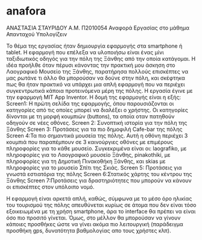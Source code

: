 # anafora
ΑΝΑΣΤΑΣΙΑ ΣΤΑΥΡΙΔΟΥ
Α.Μ. Π2010054
Αναφορά Εργασίας στο μάθημα Απανταχού Υπολογίζειν

Το θέμα της εργασίας ήταν δημιουργία εφαρμογής στα smartphone ή tablet. Η εφαρμογή που επέλεξα να υλοποιήσω είναι ένας μίνι ταξιδιωτικός οδηγός για την πόλη της Ξάνθης από την οποία κατάγομαι. Η ιδέα προήλθε όταν πέρυσι κάνοντας την πρακτική μου άσκηση στο Λαογραφικό Μουσείο της Ξάνθης, παρατήρησα πολλούς επισκέπτες να μας ρωτάνε τι άλλο θα μπορούσαν να δούνε στην πόλη, και σκέφτηκα πως θα ήταν πρακτικό να υπάρχει μια απλή εφαρμογή που να περιέχει συγκεντρωτικά κάποια προτεινόμενα μέρη της πόλης.
Η εργασία έγινε με την εφαρμογή MIT App Inventor. Η δομή της εφαρμογής είναι η εξής:
Screen1: Η πρώτη σελίδα της εφαρμογής, όπου παρουσιάζονται οι κατηγορίες από τις οποίες μπορεί να διαλέξει ο χρήστης. Οι κατηγορίες δίνονται με τη μορφή κουμπιών (buttons), τα οποία οταν πατηθούν οδηγούν σε νέες οθόνες.
Screen 2: Συνοπτική ιστορία για την πόλη της Ξάνθης
Screen 3: Προτάσεις για τα πιο δημοφιλή Cafe-bar της πόλης
Screen 4:Τα πιο σημαντικά μουσεία της πόλης. Αυτή η οθόνη περιέχει 3 κουμπιά που παραπέμπουν σε 3 καινούργιες οθόνες με επιμέρους πληροφορίες για το κάθε μουσείο. Συγκεκριμένα είναι οι: laografiko, με πληροφορίες για το Λαογραφικό μουσείο Ξάνθης, pinakothiki, με πληροφορίες για τη Δημοτική Πινακοθήκη Ξάνθης, και skias με πληροφορίες για το μουσείο Σπίτι της Σκιάς.
Screen 5: Προτάσεις για γνωστά εστιατόρια της πόλης
Screen 6:Στατικός χάρτης του κέντρου της Ξάνθης
Screen 7:Προτάσεις για δραστηριότητες που μπορούν να κάνουν οι επισκέπτες στον υπόλοιπο νομό. 

Η εφαρμογή είναι αρκετά απλή, καθώς, σύμφωνα με το μέσο όρο ηλικίας του τουρισμού της πόλης απευθύνεται κυρίως σε άτομα που δεν είναι τόσο εξοικειωμένα με τη χρήση smartphone, άρα το interface θα πρέπει να είναι όσο πιο προσιτό γίνεται. Όμως, στο μέλλον θα μπορούσαν να γίνουν κάποιες προσθήκες ώστε να γίνει ακόμα πιο λειτουργική (παράδειγμα προσθήκη gps, δυνατότητα βαθμολογίας απο τους χρήστες κλπ).

 
 
